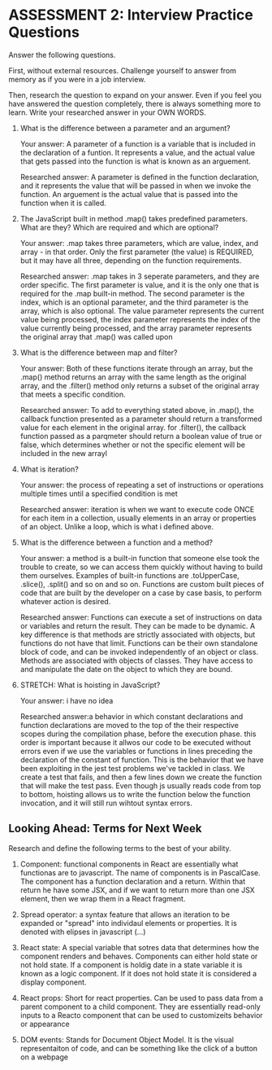 # ASSESSMENT 2: Interview Practice Questions

Answer the following questions.

First, without external resources. Challenge yourself to answer from memory as if you were in a job interview.

Then, research the question to expand on your answer. Even if you feel you have answered the question completely, there is always something more to learn. Write your researched answer in your OWN WORDS.

1. What is the difference between a parameter and an argument?

    Your answer: A parameter of a function is a variable that is included in the declaration of a funtion. It represents a value, and the actual value that gets passed into the function is what is known as an arguement.

    Researched answer: A parameter is defined in the function declaration, and it represents the value that will be passed in when we invoke the function. An arguement is the actual value that is passed into the function when it is called.


2. The JavaScript built in method .map() takes predefined parameters. What are they? Which are required and which are optional?

    Your answer: .map takes three parameters, which are value, index, and array - in that order. Only the first parameter (the value) is REQUIRED, but it may have all three, depending on the function requirements.  

    Researched answer: .map takes in 3 seperate parameters, and they are order specific. The first parameter is value, and it is the only one that is required for the .map built-in method. The second parameter is the index, which is an optional parameter, and the third parameter is the array, which is also optional. The value parameter represents the current value being processed, the index parameter represents the index of the value currently being processed, and the array parameter represents the original array that .map() was called upon

3. What is the difference between map and filter?

    Your answer: Both of these functions iterate through an array, but the .map() method returns an array with the same length as the original array, and the .filter() method only returns a subset of the original array that meets a specific condition.

    Researched answer: To add to everything stated above, in .map(), the callback function presented as a parameter should return a transformed value for each element in the original array. for .filter(), the callback function passed as a parqmeter should return a boolean value of true or false, which determines whether or not the specific element will be included in the new arrayl

4. What is iteration?

    Your answer: the process of repeating a set of instructions or operations multiple times until a specified condition is met
    
    Researched answer: iteration is when we want to execute code ONCE for each item in a collection, usually elements in an array or properties of an object. Unlike a loop, which is what i defined above. 

5. What is the difference between a function and a method?

    Your answer: a method is a built-in function that someone else took the trouble to create, so we can access them quickly without having to build them ourselves.  Examples of built-in functions are .toUpperCase, .slice(), .split() and so on and so on. Functions are custom built pieces of code that are built by the developer on a case by case basis, to perform whatever action is desired.

    Researched answer: Functions can execute a set of instructions on data or variables and return the result. They can be made to be dynamic. A key difference is that methods are strictly associated with objects, but functions do not have that limit. Functions can be their own standalone block of code, and can be invoked independently of an object or class. Methods are associated with objects of classes. They have access to and manipulate the date on the object to which they are bound.

6. STRETCH: What is hoisting in JavaScript?

    Your answer: i have no idea

    Researched answer:a behavior in which constant declarations and function declarations are moved to the top of the their respective scopes during the compilation phase, before the execution phase. this order is important because it allwos our code to be executed without errors even if we use the variables or functions in lines preceding the declaration of the constant of function. This is the behavior that we have been exploiting in the jest test problems we've tackled in class. We create a test that fails, and then a few lines down we create the function that will make the test pass. Even though js usually reads code from top to bottom, hoisting allows us to write the function below the function invocation, and it will still run wihtout syntax errors. 

## Looking Ahead: Terms for Next Week

Research and define the following terms to the best of your ability.

1. Component: functional components in React are essentially what functionas are to javascript. The name of components is in PascalCase. The component has a function declaration and a return. Within that return he have some JSX, and if we want to return more than one JSX element, then we wrap them in a React fragment.

2. Spread operator: a syntax feature that allows an iteration to be expanded or "spread" into individaul elements or properties. It is denoted with elipses in javascript (...)

3. React state: A special variable that sotres data that determines how the component renders and behaves. Components can either hold state or not hold state. If a component is holdig date in a state variable it is known as a logic component. If it does not hold state it is considered a display component.

4. React props: Short for react properties. Can be used to pass data from a parent component to a child component. They are essentially read-only inputs to a Reacto component that can be used to customizeits behavior or appearance

5. DOM events: Stands for Document Object Model. It is the visual representaiton of code, and can be something like the click of a button on a webpage
